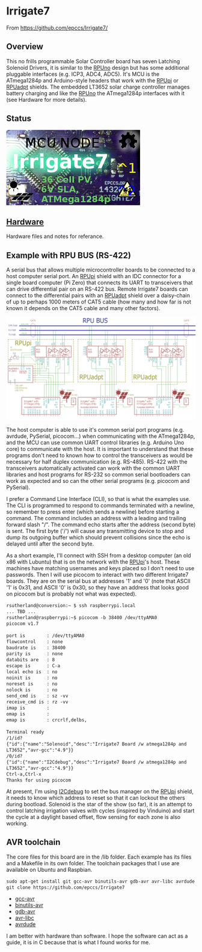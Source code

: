 # Irrigate7 

From <https://github.com/epccs/Irrigate7/>

## Overview

This no frills programmable Solar Controller board has seven Latching Solenoid Drivers, it is similar to the [RPUno] design but has some additional pluggable interfaces (e.g. ICP3, ADC4, ADC5). It's MCU is the ATmega1284p and Arduino-style headers that work with the [RPUpi] or [RPUadpt] shields. The embedded LT3652 solar charge controller manages battery charging and like the [RPUno] the ATmega1284p interfaces with it (see Hardware for more details).

[RPUno]: https://github.com/epccs/RPUno
[RPUpi]: https://github.com/epccs/RPUpi
[RPUadpt]: https://github.com/epccs/RPUadpt

## Status

![Status](./Hardware/status_icon.png "Status")

## [Hardware](./Hardware)

Hardware files and notes for referance.

## Example with RPU BUS (RS-422)

A serial bus that allows multiple microcontroller boards to be connected to a host computer serial port. An [RPUpi] shield with an IDC connector for a single board computer (Pi Zero) that connects its UART to transceivers that can drive differential pair on an RS-422 bus. Remote Irrigate7 boards can connect to the differential pairs with an [RPUadpt] shield over a daisy-chain of up to perhaps 1000 meters of CAT5 cable (how many and how far is not known it depends on the CAT5 cable and many other factors). 

![MultiDrop](./Hardware/Documents/MultiDrop.png "RPUno MultiDrop")

The host computer is able to use it's common serial port programs (e.g. avrdude, PySerial, picocom...) when communicating with the ATmega1284p, and the MCU can use common UART control libraries (e.g. Arduino Uno core) to communicate with the host. It is important to understand that these programs don't need to known how to control the transceivers as would be necessary for half duplex communication (e.g. RS-485). RS-422 with the transceivers automatically activated can work with the common UART libraries and host programs for RS-232 so common serial bootloaders can work as expected and so can the other serial programs (e.g. picocom and PySerial). 

I prefer a Command Line Interface (CLI), so that is what the examples use. The CLI is programmed to respond to commands terminated with a newline, so remember to press enter (which sends a newline) before starting a command. The command includes an address with a leading and trailing forward slash "/". The command echo starts after the address (second byte) is sent. The first byte ('/') will cause any transmitting device to stop and dump its outgoing buffer which should prevent collisions since the echo is delayed until after the second byte. 

As a short example, I'll connect with SSH from a desktop computer (an old x86 with Lubuntu) that is on the network with the [RPUpi]'s host. These machines have matching usernames and keys placed so I don't need to use passwords. Then I will use picocom to interact with two different Irrigate7 boards. They are on the serial bus at addresses '1' and '0' (note that ASCII '1' is 0x31, and ASCII '0' is 0x30, so they have an address that looks good on picocom but is probably not what was expected).  

```
rsutherland@conversion:~ $ ssh raspberrypi.local
... TBD ...
rsutherland@raspberrypi:~$ picocom -b 38400 /dev/ttyAMA0
picocom v1.7

port is        : /dev/ttyAMA0
flowcontrol    : none
baudrate is    : 38400
parity is      : none
databits are   : 8
escape is      : C-a
local echo is  : no
noinit is      : no
noreset is     : no
nolock is      : no
send_cmd is    : sz -vv
receive_cmd is : rz -vv
imap is        :
omap is        :
emap is        : crcrlf,delbs,

Terminal ready
/1/id?
{"id":{"name":"Solenoid","desc":"Irrigate7 Board /w atmega1284p and LT3652","avr-gcc":"4.9"}}
/0/id?
{"id":{"name":"I2Cdebug","desc":"Irrigate7 Board /w atmega1284p and LT3652","avr-gcc":"4.9"}}
Ctrl-a,Ctrl-x 
Thanks for using picocom
```

At present, I'm using [I2Cdebug] to set the bus manager on the [RPUpi] shield, it needs to know which address to reset so that it can lockout the others during bootload. Solenoid is the star of the show (so far), it is an attempt to control latching irrigation valves with cycles (inspired by Vinduino) and start the cycle at a daylight based offset, flow sensing for each zone is also working.

[I2Cdebug]: ./i2c-debug

## AVR toolchain

The core files for this board are in the /lib folder. Each example has its files and a Makefile in its own folder. The toolchain packages that I use are available on Ubuntu and Raspbian. 

```
sudo apt-get install git gcc-avr binutils-avr gdb-avr avr-libc avrdude
git clone https://github.com/epccs/Irrigate7
```

* [gcc-avr](http://packages.ubuntu.com/search?keywords=gcc-avr)
* [binutils-avr](http://packages.ubuntu.com/search?keywords=binutils-avr)
* [gdb-avr](http://packages.ubuntu.com/search?keywords=gdb-avr)
* [avr-libc](http://packages.ubuntu.com/search?keywords=avr-libc)
* [avrdude](http://packages.ubuntu.com/search?keywords=avrdude)

I am better with hardware than software. I hope the software can act as a guide, it is in C because that is what I found works for me.